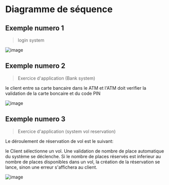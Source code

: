 # Diagramme de séquence

## Exemple numero 1
> login system 

![image](https://user-images.githubusercontent.com/92023794/199462384-300b9146-fbf7-47c4-9c4a-617bd6540f82.png)

## Exemple numero 2
> Exercice d'application (Bank system)

le client entre sa carte bancaire dans le ATM
et l'ATM doit verifier la validation de la carte boncaire et du code PIN

![image](https://user-images.githubusercontent.com/92023794/199466551-97e9b254-2357-4e22-a01d-9d3c8d704e4b.png)

## Exemple numero 3
> Exercice d'application (system vol reservation)

Le déroulement de réservation de vol est le suivant:


le Client sélectionne un vol.
Une validation de nombre de place automatique du système se déclenche.
Si le nombre de places réservés est inferieur au nombre de places disponibles
dans un vol, la création de la réservation se lance, sinon une erreur s'affichera
au client.


![image](https://user-images.githubusercontent.com/92023794/199475094-c1815be3-bca5-4264-a19a-1f0976866136.png)
